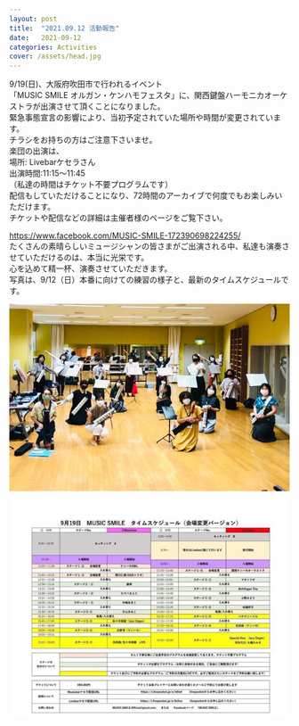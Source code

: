 ```yaml
---
layout: post
title:  "2021.09.12 活動報告"
date:   2021-09-12 
categories: Activities
cover: /assets/head.jpg
---
```

9/19(日)、大阪府吹田市で行われるイベント  
「MUSIC SMILE オルガン・ケンハモフェスタ」に、関西鍵盤ハーモニカオーケストラが出演させて頂くことになりました。  
緊急事態宣言の影響により、当初予定されていた場所や時間が変更されています。  
チラシをお持ちの方はご注意下さいませ。  
楽団の出演は、  
場所: Livebarケセラさん  
出演時間:11:15～11:45  
（私達の時間はチケット不要プログラムです）  
配信もしていただけることになり、72時間のアーカイブで何度でもお楽しみいただけます。  
チケットや配信などの詳細は主催者様のページをご覧下さい。  

https://www.facebook.com/MUSIC-SMILE-172390698224255/  
たくさんの素晴らしいミュージシャンの皆さまがご出演される中、私達も演奏させていただけるのは、本当に光栄です。  
心を込めて精一杯、演奏させていただきます。  
写真は、9/12（日）本番に向けての練習の様子と、最新のタイムスケジュールです。  

<img border="0" src="/assets/20210912-1.jpg">  
<img border="0" src="/assets/20210912-2.jpg">  



